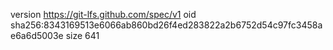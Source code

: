 version https://git-lfs.github.com/spec/v1
oid sha256:8343169513e6066ab860bd26f4ed283822a2b6752d54c97fc3458ae6a6d5003e
size 641
